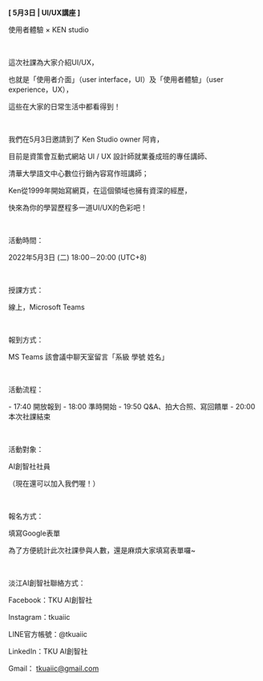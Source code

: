 **[ 5月3日 | UI/UX講座 ]**

使用者體驗 × KEN studio

&nbsp;

這次社課為大家介紹UI/UX，

也就是「使用者介面」（user interface，UI）及「使用者體驗」（user experience，UX），

這些在大家的日常生活中都看得到！

&nbsp;

我們在5月3日邀請到了 Ken Studio owner 阿肯，

目前是資策會互動式網站 UI / UX 設計師就業養成班的專任講師、

清華大學語文中心數位行銷內容寫作班講師；

Ken從1999年開始寫網頁，在這個領域也擁有資深的經歷，

快來為你的學習歷程多一道UI/UX的色彩吧！

&nbsp;

活動時間：

2022年5月3日 (二) 18:00－20:00 (UTC+8)

&nbsp;

授課方式：

線上，Microsoft Teams

&nbsp;

報到方式：

MS Teams 該會議中聊天室留言「系級 學號 姓名」

&nbsp;

活動流程：

\- 17:40 開放報到
\- 18:00 準時開始
\- 19:50 Q&A、拍大合照、寫回饋單
\- 20:00 本次社課結束

&nbsp;

活動對象：

AI創智社社員

（現在還可以加入我們喔！）

&nbsp;

報名方式：

填寫Google表單

為了方便統計此次社課參與人數，還是麻煩大家填寫表單囉~

&nbsp;

淡江AI創智社聯絡方式：

Facebook：TKU AI創智社

Instagram：tkuaiic

LINE官方帳號：@tkuaiic

LinkedIn：TKU AI創智社

Gmail： tkuaiic@gmail.com
